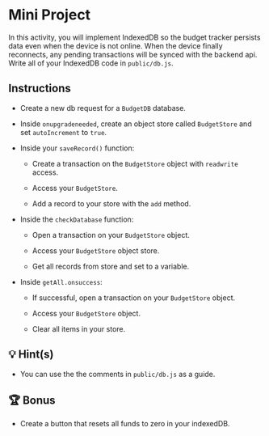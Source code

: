 # Mini Project

In this activity, you will implement IndexedDB so the budget tracker persists data even when the device is not online. When the device finally reconnects, any pending transactions will be synced with the backend api. Write all of your IndexedDB code in `public/db.js`.

## Instructions

* Create a new db request for a `BudgetDB` database.

* Inside `onupgradeneeded`, create an object store called `BudgetStore` and set `autoIncrement` to `true`.

* Inside your `saveRecord()` function:

  * Create a transaction on the `BudgetStore` object with `readwrite` access.

  * Access your `BudgetStore`.

  * Add a record to your store with the `add` method.

* Inside the `checkDatabase` function:

  * Open a transaction on your `BudgetStore` object.
  
  * Access your `BudgetStore` object store.

  * Get all records from store and set to a variable.

* Inside `getAll.onsuccess`:

  * If successful, open a transaction on your `BudgetStore` object.

  * Access your `BudgetStore` object.

  * Clear all items in your store.

## 💡 Hint(s)

* You can use the the comments in `public/db.js` as a guide.

## 🏆 Bonus

* Create a button that resets all funds to zero in your indexedDB.
